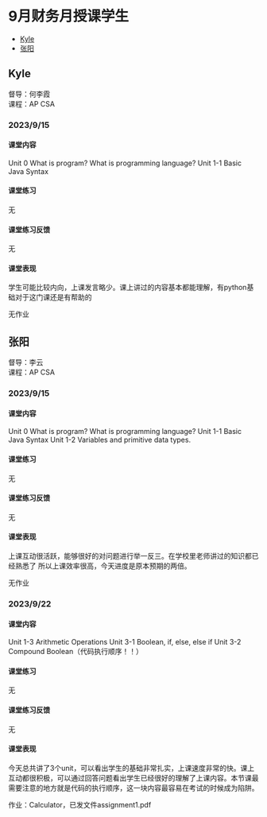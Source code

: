 # 9月财务月授课学生
- [Kyle](#Kyle)
- [张阳](#张阳)

## Kyle
督导：何李霞\
课程：AP CSA

### 2023/9/15
#### 课堂内容
Unit 0 What is program? What is programming language?
Unit 1-1 Basic Java Syntax

#### 课堂练习
无

#### 课堂练习反馈
无

#### 课堂表现
学生可能比较内向，上课发言略少。课上讲过的内容基本都能理解，有python基础对于这门课还是有帮助的

无作业


## 张阳
督导：李云\
课程：AP CSA

### 2023/9/15
#### 课堂内容
Unit 0 What is program? What is programming language?
Unit 1-1 Basic Java Syntax
Unit 1-2 Variables and primitive data types.

#### 课堂练习
无

#### 课堂练习反馈
无

#### 课堂表现
上课互动很活跃，能够很好的对问题进行举一反三。在学校里老师讲过的知识都已经熟悉了 所以上课效率很高，今天进度是原本预期的两倍。

无作业

### 2023/9/22
#### 课堂内容
Unit 1-3 Arithmetic Operations
Unit 3-1 Boolean, if, else, else if
Unit 3-2 Compound Boolean（代码执行顺序！！）

#### 课堂练习
无

#### 课堂练习反馈
无

#### 课堂表现
今天总共讲了3个unit，可以看出学生的基础非常扎实，上课速度非常的快。课上互动都很积极，可以通过回答问题看出学生已经很好的理解了上课内容。本节课最需要注意的地方就是代码的执行顺序，这一块内容最容易在考试的时候成为陷阱。

作业：Calculator，已发文件assignment1.pdf